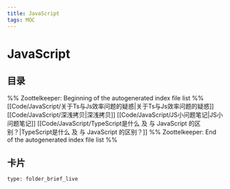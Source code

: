 ```yaml
---
title: JavaScript
tags: MOC
---
```

# JavaScript

## 目录



%% Zoottelkeeper: Beginning of the autogenerated index file list  %%
 [[Code/JavaScript/关于Ts与Js效率问题的疑惑|关于Ts与Js效率问题的疑惑]]
 [[Code/JavaScript/深浅拷贝|深浅拷贝]]
 [[Code/JavaScript/JS小问题笔记|JS小问题笔记]]
 [[Code/JavaScript/TypeScript是什么 及 与 JavaScript 的区别？|TypeScript是什么 及 与 JavaScript 的区别？]]
%% Zoottelkeeper: End of the autogenerated index file list  %%












## 卡片

```ccard
type: folder_brief_live
```



















